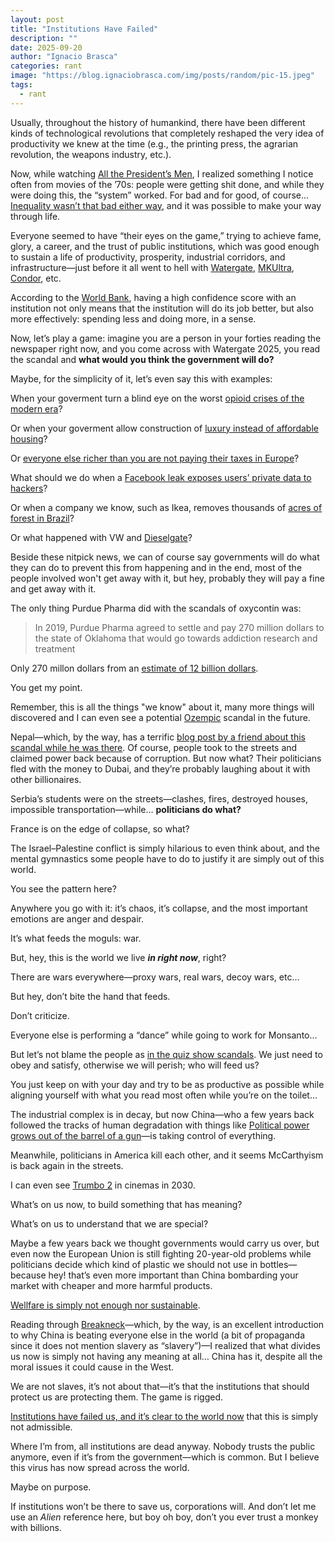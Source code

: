```yaml
---
layout: post
title: "Institutions Have Failed"
description: ""
date: 2025-09-20
author: "Ignacio Brasca"
categories: rant
image: "https://blog.ignaciobrasca.com/img/posts/random/pic-15.jpeg"
tags:
  - rant
---
```


Usually, throughout the history of humankind, there have been different kinds of technological revolutions that completely reshaped the very idea of productivity we knew at the time (e.g., the printing press, the agrarian revolution, the weapons industry, etc.).

Now, while watching [All the President’s Men](https://letterboxd.com/film/all-the-presidents-men/), I realized something I notice often from movies of the ’70s: people were getting shit done, and while they were doing this, the “system” worked. For bad and for good, of course… [Inequality wasn’t that bad either way](https://inequality.org/facts/income-inequality/), and it was possible to make your way through life.

Everyone seemed to have “their eyes on the game,” trying to achieve fame, glory, a career, and the trust of public institutions, which was good enough to sustain a life of productivity, prosperity, industrial corridors, and infrastructure—just before it all went to hell with [Watergate](https://en.wikipedia.org/wiki/Watergate_scandal), [MKUltra](https://en.wikipedia.org/wiki/MKUltra), [Condor](https://en.wikipedia.org/wiki/Operation_Condor), etc.

According to the [World Bank](https://blogs.worldbank.org/en/governance/trust-public-institutions), having a high confidence score with an institution not only means that the institution will do its job better, but also more effectively: spending less and doing more, in a sense.

Now, let’s play a game: imagine you are a person in your forties reading the newspaper right now, and you come across with Watergate 2025, you read the scandal and **what would you think the government will do?**

Maybe, for the simplicity of it, let’s even say this with examples:

When your goverment turn a blind eye on the worst [opioid crises of the modern era](https://www.ncbi.nlm.nih.gov/pmc/articles/PMC2622774/)?

Or when your goverment allow construction of [luxury instead of affordable housing](https://en.wikipedia.org/wiki/1Malaysia_Development_Berhad_scandal)?

Or [everyone else richer than you are not paying their taxes in Europe](https://en.wikipedia.org/wiki/LuxLeaks)?

What should we do when a [Facebook leak exposes users’ private data to hackers](https://cybernews.com/security/facebook-leak-exposes-users-hackers-claim/)?

Or when a company we know, such as Ikea, removes thousands of [acres of forest in Brazil](https://disclose.ngo/en/article/ikeas-main-supplier-in-brazil-accused-of-environmental-damage)?

Or what happened with VW and [Dieselgate](https://en.wikipedia.org/wiki/Dieselgate)?

Beside these nitpick news, we can of course say governments will do what they can do to prevent this from happening and in the end, most of the people involved won't get away with it, but hey, probably they will pay a fine and get away with it.

The only thing Purdue Pharma did with the scandals of oxycontin was:

> In 2019, Purdue Pharma agreed to settle and pay 270 million dollars to the state of Oklahoma that would go towards addiction research and treatment

Only 270 millon dollars from an [estimate of 12 billion dollars](https://www.forbes.com/sites/rachelsandler/2019/10/04/the-sacklers-made-12-to-13-billion-in-profit-from-oxycontin-maker-purdue-pharma-new-report-says/).

You get my point.

Remember, this is all the things "we know" about it, many more things will discovered and I can even see a potential [Ozempic](https://en.wikipedia.org/wiki/Semaglutide) scandal in the future.

Nepal—which, by the way, has a terrific [blog post by a friend about this scandal while he was there](https://schmud.de/posts/2025-09-18-signs-in-the-fire-kathmandu.html). Of course, people took to the streets and claimed power back because of corruption. But now what? Their politicians fled with the money to Dubai, and they’re probably laughing about it with other billionaires.

Serbia’s students were on the streets—clashes, fires, destroyed houses, impossible transportation—while… **politicians do what?**

France is on the edge of collapse, so what?

The Israel–Palestine conflict is simply hilarious to even think about, and the mental gymnastics some people have to do to justify it are simply out of this world.

You see the pattern here?  

Anywhere you go with it: it’s chaos, it’s collapse, and the most important emotions are anger and despair.

It’s what feeds the moguls: war.

But, hey, this is the world we live ***in right now***, right?

There are wars everywhere—proxy wars, real wars, decoy wars, etc…

But hey, don’t bite the hand that feeds.  

Don’t criticize.  

Everyone else is performing a “dance” while going to work for Monsanto…

But let’s not blame the people as [in the quiz show scandals](https://en.wikipedia.org/wiki/1950s_quiz_show_scandals). We just need to obey and satisfy, otherwise we will perish; who will feed us?

You just keep on with your day and try to be as productive as possible while aligning yourself with what you read most often while you’re on the toilet…

The industrial complex is in decay, but now China—who a few years back followed the tracks of human degradation with things like [Political power grows out of the barrel of a gun](https://en.wikipedia.org/wiki/Political_power_grows_out_of_the_barrel_of_a_gun)—is taking control of everything.

Meanwhile, politicians in America kill each other, and it seems McCarthyism is back again in the streets.

I can even see [Trumbo 2](https://en.wikipedia.org/wiki/Dalton_Trumbo) in cinemas in 2030.

What’s on us now, to build something that has meaning?  

What’s on us to understand that we are special?

Maybe a few years back we thought governments would carry us over, but even now the European Union is still fighting 20-year-old problems while politicians decide which kind of plastic we should not use in bottles—because hey! that’s even more important than China bombarding your market with cheaper and more harmful products.

[Wellfare is simply not enough nor sustainable](https://www.lemonde.fr/en/economy/article/2025/09/12/in-germany-social-welfare-is-no-longer-sustainable_6745324_19.html).

Reading through [Breakneck](https://danwang.co/breakneck/)—which, by the way, is an excellent introduction to why China is beating everyone else in the world (a bit of propaganda since it does not mention slavery as “slavery”)—I realized that what divides us now is simply not having any meaning at all… China has it, despite all the moral issues it could cause in the West.

We are not slaves, it’s not about that—it’s that the institutions that should protect us are protecting them. The game is rigged.

[Institutions have failed us, and it’s clear to the world now](https://www.aamchealthjustice.org/news/polling/trust-trends) that this is simply not admissible.

Where I’m from, all institutions are dead anyway. Nobody trusts the public anymore, even if it’s from the government—which is common. But I believe this virus has now spread across the world.

Maybe on purpose.

If institutions won’t be there to save us, corporations will. And don’t let me use an *Alien* reference here, but boy oh boy, don’t you ever trust a monkey with billions.

